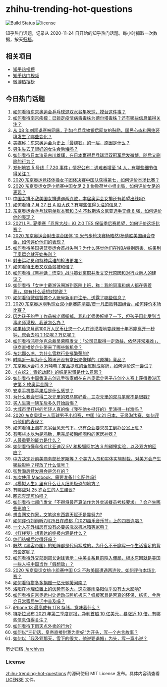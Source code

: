 # zhihu-trending-hot-questions

[![Build Status](https://github.com/justjavac/zhihu-trending-hot-questions/workflows/ci/badge.svg?branch=master)](https://github.com/justjavac/zhihu-trending-hot-questions/actions)
[![license](https://img.shields.io/github/license/justjavac/zhihu-trending-hot-questions)](https://github.com/justjavac/zhihu-trending-hot-questions/blob/master/LICENSE)

知乎热门话题，记录从 2020-11-24 日开始的知乎热门话题。每小时抓取一次数据，按天[归档](./archives)。

## 相关项目

- [知乎热搜榜](https://github.com/justjavac/zhihu-trending-top-search)
- [知乎热门视频](https://github.com/justjavac/zhihu-trending-hot-video)
- [微博热搜榜](https://github.com/justjavac/weibo-trending-hot-search)

## 今日热门话题

<!-- BEGIN -->
<!-- 最后更新时间 Wed Jul 28 2021 03:01:18 GMT+0800 (China Standard Time) -->

1. [如何看待东京奥运会乒乓球混双水谷隼吹球，摸台这件事？](https://www.zhihu.com/question/475145975)
1. [如何看待南京疾控：已锁定疫情病毒毒株为德尔塔毒株？还有哪些信息值得关注？](https://www.zhihu.com/question/475247957)
1. [从 08
   年刘翔退赛被网暴，到如今乒乓摘银后网友的鼓励，国民心态和网络环境发生了哪些变化？](https://www.zhihu.com/question/475185967)
1. [美媒称：东京奥运会为史上「最烧钱」的一届，原因是什么？](https://www.zhihu.com/question/475123416)
1. [男生失去了很好的女生会后悔吗？](https://www.zhihu.com/question/329545868)
1. [如何看待日本演员古川雄辉，在日本赢得乒乓球混双冠军后发微博，随后又删除的行为？](https://www.zhihu.com/question/475225346)
1. [郑州地铁 5 号线「 7.20 事件」情况公布：遇难者增至 14
   人，有哪些细节值得关注？](https://www.zhihu.com/question/475284357)
1. [2020
   东京奥运竞技体操女子团体决赛中国队获得第七，如何评价本场比赛？](https://www.zhihu.com/question/475381070)
1. [2020 东京奥运女足小组赛中国女足 2:8
   惨败荷兰小组出局，如何评价女足的表现？](https://www.zhihu.com/question/475391452)
1. [中国女排不敌美国女排遭遇两连败，本届奥运会女排还有希望出线吗?](https://www.zhihu.com/question/475270870)
1. [如何看待 7 月 27 日 A 股大跌？有哪些值得关注的信息？](https://www.zhihu.com/question/475310268)
1. [东京奥运会乒乓球男单张本智和 3:4 不敌斯洛文尼亚选手无缘 8
   强，如何评价他的表现？](https://www.zhihu.com/question/475390740)
1. [2021 LPL 夏季赛「忍界大战」iG 2:0 TES
   保留季后赛希望，如何评价这场比赛？](https://www.zhihu.com/question/475283649)
1. [2020 东京奥运会射击混合团体 10
   米气步枪决赛杨皓然/杨倩胜美国组合夺金，如何评价他们的表现？](https://www.zhihu.com/question/475309141)
1. [如何看待美国男篮奥运会首战失利？为什么感觉他们在NBA特别厉害，结果到了奥运会就开始失利？](https://www.zhihu.com/question/474990207)
1. [射击运动员和特种兵谁的枪法更准？](https://www.zhihu.com/question/469107554)
1. [如何看待王者又双叒叕被和谐？](https://www.zhihu.com/question/471580711)
1. [如何看待《黑神话：悟空》战斗策划离职并发文交代原因和对行业新人的建议？](https://www.zhihu.com/question/474908844)
1. [如何看待「女护士戴游泳圈游到医院上班，称：我的同事和病人都在等着我」，你有什么话想对她说？](https://www.zhihu.com/question/475238568)
1. [如何看待微信暂停个人账号新用户注册，透露了哪些信息？](https://www.zhihu.com/question/475208084)
1. [2020
   东京奥运羽毛球女双小组赛陈清晨/贾一凡击败韩国组合，如何评价本场比赛？](https://www.zhihu.com/question/475253515)
1. [因为孩子的手工作品被老师撕掉，我和老师委婉提了一下，但孩子因此受到当事老师漠视，我该怎么办？](https://www.zhihu.com/question/474117690)
1. [如果给您月薪100万人民币让您一个人在沙漠腹地变绿洲十年不能离开一秒钟，您会去吗？1亿呢？万亿呢？](https://www.zhihu.com/question/472905672)
1. [如何看待鸿星尔克总裁吴荣照发文：「公司已取得一定效益，依然非常艰难」，电商直播给企业带来了哪些新机会？](https://www.zhihu.com/question/474780787)
1. [东北那么冷，为什么雪糕行业挺繁荣的?](https://www.zhihu.com/question/412600971)
1. [时隔近一年为什么腾讯还没有拿出来像样的《原神》竞品？](https://www.zhihu.com/question/473981288)
1. [东京奥运会将 8
   万吨电子废品提炼的金属制成奖牌，如何评价这一尝试？](https://www.zhihu.com/question/474716915)
1. [《白蛇2：青蛇劫起》的结尾彩蛋是什么意思？](https://www.zhihu.com/question/474379083)
1. [如何看待中国香港击剑选手张家朗在东京奥运会男子花剑个人赛上获得香港历史第 2
   枚奥运金牌？](https://www.zhihu.com/question/475134808)
1. [安卓手机换苹果后是什么感觉？](https://www.zhihu.com/question/313732168)
1. [为什么我会觉得二次元里的双马尾好看，三次元里的双马尾就不是很戳?](https://www.zhihu.com/question/449620519)
1. [买人生第一辆车后多久开始后悔？](https://www.zhihu.com/question/354985985)
1. [大城市里打拼的年轻人真的像《我在他乡挺好的》里演得一样难吗？](https://www.zhihu.com/question/473665579)
1. [2020 东京奥运三人篮球男子小组赛，中国 16:21
   日本，无缘淘汰赛，如何评价他们的表现？](https://www.zhihu.com/question/475299774)
1. [如何看待上海在恶劣台风天气下，仍有企业要求员工到办公室上班？](https://www.zhihu.com/question/474850575)
1. [有哪些本以为是鸡肋，用完却被瞬间圈粉的家居神器？](https://www.zhihu.com/question/359026960)
1. [人最重要的能力是什么？](https://www.zhihu.com/question/19602183)
1. [如何看待懂车帝对比亚迪汉 EV 和极狐阿尔法 S
   的碰撞实验，以及双方的回应？](https://www.zhihu.com/question/475036515)
1. [中方决定对前美商务部长罗斯等 7
   个美方人员和实体实施制裁，对美方会产生哪些影响？释放了什么信号？](https://www.zhihu.com/question/474551272)
1. [张哲瀚后续发展会是怎样的？](https://www.zhihu.com/question/453445712)
1. [初次使用 Macbook，需要准备什么配件吗?](https://www.zhihu.com/question/465162429)
1. [《模拟人生》里有什么让人细思极恐的地方？](https://www.zhihu.com/question/264106033)
1. [有哪些对 25 岁女生的人生建议?](https://www.zhihu.com/question/447599541)
1. [网恋奔现可怕吗？](https://www.zhihu.com/question/313443372)
1. [如何看待七部门发文「不得将最严算法作为外卖送餐员考核要求」？会产生哪些影响？](https://www.zhihu.com/question/475094320)
1. [想当网文作家，文笔这东西靠天赋还是靠努力?](https://www.zhihu.com/question/473657862)
1. [如何评价刘雨昕7月25日在成都「2021超乐音乐节」上的四首连唱？](https://www.zhihu.com/question/474896745)
1. [一个人在外租房有没有必要买洗衣机冰箱等家电？](https://www.zhihu.com/question/309052383)
1. [《红楼梦》想表达的终极内涵是什么？](https://www.zhihu.com/question/54833966)
1. [你们结婚后过得好吗？](https://www.zhihu.com/question/474091104)
1. [既然《黑客帝国》的矩阵都是代码写成的，为什么不干脆写一个生活富足的背景设定呢？](https://www.zhihu.com/question/472297446)
1. [如何看待外交部副部长谢锋表示：中美关系目前陷入僵局，根本原因就是美国一些人把中国当作「假想敌」？](https://www.zhihu.com/question/474996051)
1. [2020 东京奥运女排小组赛中国 0:3
   不敌美国遭遇两连败，如何评价本场比赛？](https://www.zhihu.com/question/475232626)
1. [如何看待拼多多捐赠一亿元驰援河南？](https://www.zhihu.com/question/473963651)
1. [洛阳在地理位置上的优势有多大，这次暴雨洛阳似乎没有太大影响?](https://www.zhihu.com/question/474171360)
1. [如何看待东京奥运村让运动员睡纸板床？纸板家具是否真的环保、结实，今后会日常家居生活中普及吗？](https://www.zhihu.com/question/474231487)
1. [iPhone 13 最高或有 1TB 存储，意味着什么？](https://www.zhihu.com/question/474158639)
1. [特斯拉发布 2021 年第二季度财报，净利首超 10 亿美元，暴涨近 10
   倍，有哪些信息值得关注？](https://www.zhihu.com/question/475033354)
1. [如何看待下雨天点外卖的行为?](https://www.zhihu.com/question/474815657)
1. [如何以“三句话，皇帝直接封我为贵妃”为开头，写一个古言故事？](https://www.zhihu.com/question/472906019)
1. [如何以「我及笄那天，雪下的很大，他说要退婚」为头，写一篇小说？](https://www.zhihu.com/question/430009383)

<!-- END -->

历史归档 [./archives](./archives)

### License

[zhihu-trending-hot-questions](https://github.com/justjavac/zhihu-trending-hot-questions)
的源码使用 MIT License 发布。具体内容请查看 [LICENSE](./LICENSE) 文件。
